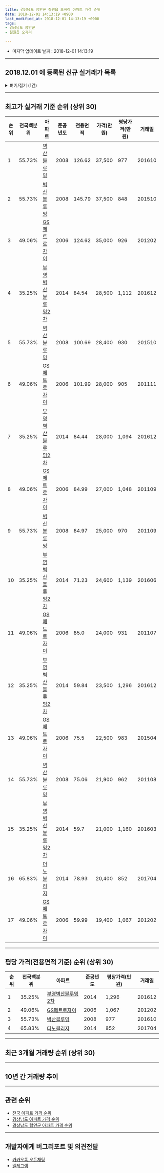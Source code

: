 ```yaml
---
title: 경상남도 함안군 칠원읍 오곡리 아파트 가격 순위
date: 2018-12-01 14:13:19 +0900
last_modified_at: 2018-12-01 14:13:19 +0900
tags:
- 경상남도 함안군
- 칠원읍 오곡리

---
```


* 마지막 업데이트 날짜 : 2018-12-01 14:13:19

---

## 2018.12.01 에 등록된 신규 실거래가 목록

<details>
<summary>펴기/접기 (1건)</summary>
<div markdown="1">

|아파트|전국백분위|준공년도|전용면적|가격(만원)|평당가격(만원)|거래일|
|---|---|---|---|---|---|---|
|[GS메트로자이](https://search.naver.com/search.naver?query=%EA%B2%BD%EC%83%81%EB%82%A8%EB%8F%84+%ED%95%A8%EC%95%88%EA%B5%B0+%EC%B9%A0%EC%9B%90%EC%9D%8D+%EC%98%A4%EA%B3%A1%EB%A6%AC+GS%EB%A9%94%ED%8A%B8%EB%A1%9C%EC%9E%90%EC%9D%B4)|49.06%|2006|59.99|12,000|660|<span style="color:red">201811</span>|


</div>
</details>

---

## 최고가 실거래 기준 순위 (상위 30)


|순위|전국백분위|아파트|준공년도|전용면적|가격(만원)|평당가격(만원)|거래일|
|---|---|---|---|---|---|---|---|
|1|55.73%|[벽산블루밍](https://search.naver.com/search.naver?query=%EA%B2%BD%EC%83%81%EB%82%A8%EB%8F%84+%ED%95%A8%EC%95%88%EA%B5%B0+%EC%B9%A0%EC%9B%90%EC%9D%8D+%EC%98%A4%EA%B3%A1%EB%A6%AC+%EB%B2%BD%EC%82%B0%EB%B8%94%EB%A3%A8%EB%B0%8D)|2008|126.62|37,500|977|201610|
|2|55.73%|[벽산블루밍](https://search.naver.com/search.naver?query=%EA%B2%BD%EC%83%81%EB%82%A8%EB%8F%84+%ED%95%A8%EC%95%88%EA%B5%B0+%EC%B9%A0%EC%9B%90%EC%9D%8D+%EC%98%A4%EA%B3%A1%EB%A6%AC+%EB%B2%BD%EC%82%B0%EB%B8%94%EB%A3%A8%EB%B0%8D)|2008|145.79|37,500|848|201510|
|3|49.06%|[GS메트로자이](https://search.naver.com/search.naver?query=%EA%B2%BD%EC%83%81%EB%82%A8%EB%8F%84+%ED%95%A8%EC%95%88%EA%B5%B0+%EC%B9%A0%EC%9B%90%EC%9D%8D+%EC%98%A4%EA%B3%A1%EB%A6%AC+GS%EB%A9%94%ED%8A%B8%EB%A1%9C%EC%9E%90%EC%9D%B4)|2006|124.62|35,000|926|201202|
|4|35.25%|[부영벽산블루밍2차](https://search.naver.com/search.naver?query=%EA%B2%BD%EC%83%81%EB%82%A8%EB%8F%84+%ED%95%A8%EC%95%88%EA%B5%B0+%EC%B9%A0%EC%9B%90%EC%9D%8D+%EC%98%A4%EA%B3%A1%EB%A6%AC+%EB%B6%80%EC%98%81%EB%B2%BD%EC%82%B0%EB%B8%94%EB%A3%A8%EB%B0%8D2%EC%B0%A8)|2014|84.54|28,500|1,112|201612|
|5|55.73%|[벽산블루밍](https://search.naver.com/search.naver?query=%EA%B2%BD%EC%83%81%EB%82%A8%EB%8F%84+%ED%95%A8%EC%95%88%EA%B5%B0+%EC%B9%A0%EC%9B%90%EC%9D%8D+%EC%98%A4%EA%B3%A1%EB%A6%AC+%EB%B2%BD%EC%82%B0%EB%B8%94%EB%A3%A8%EB%B0%8D)|2008|100.69|28,400|930|201510|
|6|49.06%|[GS메트로자이](https://search.naver.com/search.naver?query=%EA%B2%BD%EC%83%81%EB%82%A8%EB%8F%84+%ED%95%A8%EC%95%88%EA%B5%B0+%EC%B9%A0%EC%9B%90%EC%9D%8D+%EC%98%A4%EA%B3%A1%EB%A6%AC+GS%EB%A9%94%ED%8A%B8%EB%A1%9C%EC%9E%90%EC%9D%B4)|2006|101.99|28,000|905|201111|
|7|35.25%|[부영벽산블루밍2차](https://search.naver.com/search.naver?query=%EA%B2%BD%EC%83%81%EB%82%A8%EB%8F%84+%ED%95%A8%EC%95%88%EA%B5%B0+%EC%B9%A0%EC%9B%90%EC%9D%8D+%EC%98%A4%EA%B3%A1%EB%A6%AC+%EB%B6%80%EC%98%81%EB%B2%BD%EC%82%B0%EB%B8%94%EB%A3%A8%EB%B0%8D2%EC%B0%A8)|2014|84.44|28,000|1,094|201612|
|8|49.06%|[GS메트로자이](https://search.naver.com/search.naver?query=%EA%B2%BD%EC%83%81%EB%82%A8%EB%8F%84+%ED%95%A8%EC%95%88%EA%B5%B0+%EC%B9%A0%EC%9B%90%EC%9D%8D+%EC%98%A4%EA%B3%A1%EB%A6%AC+GS%EB%A9%94%ED%8A%B8%EB%A1%9C%EC%9E%90%EC%9D%B4)|2006|84.99|27,000|1,048|201109|
|9|55.73%|[벽산블루밍](https://search.naver.com/search.naver?query=%EA%B2%BD%EC%83%81%EB%82%A8%EB%8F%84+%ED%95%A8%EC%95%88%EA%B5%B0+%EC%B9%A0%EC%9B%90%EC%9D%8D+%EC%98%A4%EA%B3%A1%EB%A6%AC+%EB%B2%BD%EC%82%B0%EB%B8%94%EB%A3%A8%EB%B0%8D)|2008|84.97|25,000|970|201109|
|10|35.25%|[부영벽산블루밍2차](https://search.naver.com/search.naver?query=%EA%B2%BD%EC%83%81%EB%82%A8%EB%8F%84+%ED%95%A8%EC%95%88%EA%B5%B0+%EC%B9%A0%EC%9B%90%EC%9D%8D+%EC%98%A4%EA%B3%A1%EB%A6%AC+%EB%B6%80%EC%98%81%EB%B2%BD%EC%82%B0%EB%B8%94%EB%A3%A8%EB%B0%8D2%EC%B0%A8)|2014|71.23|24,600|1,139|201606|
|11|49.06%|[GS메트로자이](https://search.naver.com/search.naver?query=%EA%B2%BD%EC%83%81%EB%82%A8%EB%8F%84+%ED%95%A8%EC%95%88%EA%B5%B0+%EC%B9%A0%EC%9B%90%EC%9D%8D+%EC%98%A4%EA%B3%A1%EB%A6%AC+GS%EB%A9%94%ED%8A%B8%EB%A1%9C%EC%9E%90%EC%9D%B4)|2006|85.0|24,000|931|201107|
|12|35.25%|[부영벽산블루밍2차](https://search.naver.com/search.naver?query=%EA%B2%BD%EC%83%81%EB%82%A8%EB%8F%84+%ED%95%A8%EC%95%88%EA%B5%B0+%EC%B9%A0%EC%9B%90%EC%9D%8D+%EC%98%A4%EA%B3%A1%EB%A6%AC+%EB%B6%80%EC%98%81%EB%B2%BD%EC%82%B0%EB%B8%94%EB%A3%A8%EB%B0%8D2%EC%B0%A8)|2014|59.84|23,500|1,296|201612|
|13|49.06%|[GS메트로자이](https://search.naver.com/search.naver?query=%EA%B2%BD%EC%83%81%EB%82%A8%EB%8F%84+%ED%95%A8%EC%95%88%EA%B5%B0+%EC%B9%A0%EC%9B%90%EC%9D%8D+%EC%98%A4%EA%B3%A1%EB%A6%AC+GS%EB%A9%94%ED%8A%B8%EB%A1%9C%EC%9E%90%EC%9D%B4)|2006|75.5|22,500|983|201504|
|14|55.73%|[벽산블루밍](https://search.naver.com/search.naver?query=%EA%B2%BD%EC%83%81%EB%82%A8%EB%8F%84+%ED%95%A8%EC%95%88%EA%B5%B0+%EC%B9%A0%EC%9B%90%EC%9D%8D+%EC%98%A4%EA%B3%A1%EB%A6%AC+%EB%B2%BD%EC%82%B0%EB%B8%94%EB%A3%A8%EB%B0%8D)|2008|75.06|21,900|962|201108|
|15|35.25%|[부영벽산블루밍2차](https://search.naver.com/search.naver?query=%EA%B2%BD%EC%83%81%EB%82%A8%EB%8F%84+%ED%95%A8%EC%95%88%EA%B5%B0+%EC%B9%A0%EC%9B%90%EC%9D%8D+%EC%98%A4%EA%B3%A1%EB%A6%AC+%EB%B6%80%EC%98%81%EB%B2%BD%EC%82%B0%EB%B8%94%EB%A3%A8%EB%B0%8D2%EC%B0%A8)|2014|59.7|21,000|1,160|201603|
|16|65.83%|[더노블리지](https://search.naver.com/search.naver?query=%EA%B2%BD%EC%83%81%EB%82%A8%EB%8F%84+%ED%95%A8%EC%95%88%EA%B5%B0+%EC%B9%A0%EC%9B%90%EC%9D%8D+%EC%98%A4%EA%B3%A1%EB%A6%AC+%EB%8D%94%EB%85%B8%EB%B8%94%EB%A6%AC%EC%A7%80)|2014|78.93|20,400|852|201704|
|17|49.06%|[GS메트로자이](https://search.naver.com/search.naver?query=%EA%B2%BD%EC%83%81%EB%82%A8%EB%8F%84+%ED%95%A8%EC%95%88%EA%B5%B0+%EC%B9%A0%EC%9B%90%EC%9D%8D+%EC%98%A4%EA%B3%A1%EB%A6%AC+GS%EB%A9%94%ED%8A%B8%EB%A1%9C%EC%9E%90%EC%9D%B4)|2006|59.99|19,400|1,067|201202|


---

## 평당 가격(전용면적 기준) 순위 (상위 30)


|순위|전국백분위|아파트|준공년도|평당가격(만원)|거래일|
|---|---|---|---|---|---|
|1|35.25%|[부영벽산블루밍2차](https://search.naver.com/search.naver?query=%EA%B2%BD%EC%83%81%EB%82%A8%EB%8F%84+%ED%95%A8%EC%95%88%EA%B5%B0+%EC%B9%A0%EC%9B%90%EC%9D%8D+%EC%98%A4%EA%B3%A1%EB%A6%AC+%EB%B6%80%EC%98%81%EB%B2%BD%EC%82%B0%EB%B8%94%EB%A3%A8%EB%B0%8D2%EC%B0%A8)|2014|1,296|201612|
|2|49.06%|[GS메트로자이](https://search.naver.com/search.naver?query=%EA%B2%BD%EC%83%81%EB%82%A8%EB%8F%84+%ED%95%A8%EC%95%88%EA%B5%B0+%EC%B9%A0%EC%9B%90%EC%9D%8D+%EC%98%A4%EA%B3%A1%EB%A6%AC+GS%EB%A9%94%ED%8A%B8%EB%A1%9C%EC%9E%90%EC%9D%B4)|2006|1,067|201202|
|3|55.73%|[벽산블루밍](https://search.naver.com/search.naver?query=%EA%B2%BD%EC%83%81%EB%82%A8%EB%8F%84+%ED%95%A8%EC%95%88%EA%B5%B0+%EC%B9%A0%EC%9B%90%EC%9D%8D+%EC%98%A4%EA%B3%A1%EB%A6%AC+%EB%B2%BD%EC%82%B0%EB%B8%94%EB%A3%A8%EB%B0%8D)|2008|977|201610|
|4|65.83%|[더노블리지](https://search.naver.com/search.naver?query=%EA%B2%BD%EC%83%81%EB%82%A8%EB%8F%84+%ED%95%A8%EC%95%88%EA%B5%B0+%EC%B9%A0%EC%9B%90%EC%9D%8D+%EC%98%A4%EA%B3%A1%EB%A6%AC+%EB%8D%94%EB%85%B8%EB%B8%94%EB%A6%AC%EC%A7%80)|2014|852|201704|


---

## 최근 3개월 거래량 순위 (상위 30)


<div style="width:100%;">
    <canvas id="deal_count_ranking" height="250"></canvas>
</div>


<script>
new Chart(document.getElementById("deal_count_ranking"), {
    type: 'horizontalBar',
    data: {
        labels: ['GS메트로자이', '부영벽산블루밍2차', '벽산블루밍'],
        datasets: [{
            label: '실거래 수',
            data: [7, 3, 1],
            borderColor: "rgba(255, 0, 128, 1)",
            backgroundColor: "rgba(255, 0, 128, 0.5)",
            fill: false,
        }]
    },
    options: {
        responsive: true,
        title: {
            display: true,
            text: '최근 3개월 거래량 순위'
        },
        tooltips: {
            mode: 'index',
            intersect: false,
            callbacks: {
                title: function(tooltipItems, data) {
                    return "실거래 수:";
                },
                label: function(tooltipItem, data) {
                    return data.labels[tooltipItem.index] + ": " + tooltipItem.xLabel;
                }
            }
        },
        hover: {
            mode: 'nearest',
            intersect: true
        },
        scales: {
            xAxes: [{
                display: true,
                scaleLabel: {
                    display: true,
                    labelString: '실거래 수'
                },
                ticks: {
                    suggestedMin: 0,
                }
            }],
            yAxes: [{
                display: true,
                ticks: {
                    autoSkip: false,
                    callback: function(value, index, values) {
                        if (value.length > 15)
                            return value.substr(0, 13) + "...";
                        else
                            return value;
                    }
                },
                scaleLabel: {
                    display: false,
                }
            }]
        }
    }
});

</script>


---

## 10년 간 거래량 추이


<div style="width:100%;">
    <canvas id="deal_progress" height="250"></canvas>
</div>

<script>
new Chart(document.getElementById("deal_progress"), {
    type: 'line',
    data: {
        labels: ['200812','200901','200902','200903','200904','200905','200906','200907','200908','200909','200910','200911','200912','201001','201002','201003','201004','201005','201006','201007','201008','201009','201010','201011','201012','201101','201102','201103','201104','201105','201106','201107','201108','201109','201110','201111','201112','201201','201202','201203','201204','201205','201206','201207','201208','201209','201210','201211','201212','201301','201302','201303','201304','201305','201306','201307','201308','201309','201310','201311','201312','201401','201402','201403','201404','201405','201406','201407','201408','201409','201410','201411','201412','201501','201502','201503','201504','201505','201506','201507','201508','201509','201510','201511','201512','201601','201602','201603','201604','201605','201606','201607','201608','201609','201610','201611','201612','201701','201702','201703','201704','201705','201706','201707','201708','201709','201710','201711','201712','201801','201802','201803','201804','201805','201806','201807','201808','201809','201810','201811','201812'],
        datasets: [{
            label: '실거래 수',
            pointRadius: 1,
            data: [3, 3, 12, 37, 18, 30, 31, 31, 17, 31, 21, 23, 16, 17, 14, 26, 11, 21, 21, 22, 18, 36, 42, 36, 28, 37, 28, 31, 13, 24, 7, 16, 20, 15, 19, 17, 9, 7, 17, 14, 12, 10, 15, 7, 9, 5, 5, 12, 12, 5, 8, 14, 16, 18, 15, 6, 14, 19, 22, 27, 17, 16, 14, 14, 20, 18, 20, 14, 28, 33, 35, 23, 10, 17, 21, 19, 15, 20, 19, 16, 13, 19, 26, 21, 20, 20, 11, 20, 8, 13, 9, 15, 7, 20, 19, 24, 17, 3, 4, 19, 10, 10, 9, 14, 13, 9, 13, 9, 11, 11, 8, 22, 7, 5, 7, 5, 9, 14, 8, 3, 0],
            borderColor: "rgba(255, 201, 14, 1)",
            backgroundColor: "rgba(255, 201, 14, 0.5)",
            fill: true,
        }]
    },
    options: {
        responsive: true,
        title: {
            display: true,
            text: '10년간 거래량 추이'
        },
        tooltips: {
            mode: 'index',
            intersect: false,
        },
        hover: {
            mode: 'nearest',
            intersect: true
        },
        scales: {
            xAxes: [{
                display: true,
                scaleLabel: {
                    display: true,
                    labelString: '년/월'
                }
            }],
            yAxes: [{
                display: true,
                ticks: {
                    suggestedMin: 0,
                },
                scaleLabel: {
                    display: true,
                    labelString: '실거래 수'
                }
            }]
        }
    }
});

</script>


---

## 관련 순위

- [전국 아파트 가격 순위](https://inasie.github.io/apt-ranking/전국)
- [경상남도 아파트 가격 순위](https://inasie.github.io/apt-ranking/경상남도)
- [경상남도 함안군 아파트 가격 순위](https://inasie.github.io/apt-ranking/경상남도-함안군)


---

## 개발자에게 버그리포트 및 의견전달

- [카카오톡 오픈채팅](https://open.kakao.com/o/gLJUAP4)
- [텔레그램](https://t.me/inasie)


